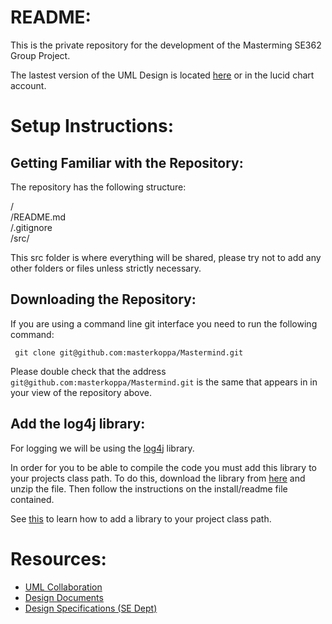 README:
=======
This is the private repository for the development of the Masterming 
SE362 Group Project. 

The lastest version of the UML Design is located [here](http://www.lucidchart.com/publicSegments/view/4f6e3b96-4860-4556-af9e-7c9b0a7c4e63/image.pdf) or in the lucid chart account.

Setup Instructions:
==================

Getting Familiar with the Repository:
------------------------------------

The repository has the following structure:

/             
/README.md    
/.gitignore   
/src/         

This src folder is where everything will be shared, please try not to add any other
folders or files unless strictly necessary. 

Downloading the Repository:
---------------------------

If you are using a command line git interface you need to run the following command:  

     git clone git@github.com:masterkoppa/Mastermind.git

Please double check that the address `git@github.com:masterkoppa/Mastermind.git` is the 
same that appears in in your view of the repository above.



Add the log4j library:
----------------------

For logging we will be using the [log4j](http://logging.apache.org/log4j/1.2/) library.

In order for you to be able to compile the code you must add this library to 
your projects class path. To do this, download the library from [here](http://logging.apache.org/log4j/1.2/download.html)
and unzip the file. Then follow the instructions on the install/readme file contained.

See [this](http://wiki.eclipse.org/FAQ_How_do_I_add_an_extra_library_to_my_project%27s_classpath%3F) to learn how to add a library
to your project class path.


Resources:
=========


* [UML Collaboration](https://www.lucidchart.com)
* [Design Documents](https://docs.google.com/)
* [Design Specifications (SE Dept) ](http://www.se.rit.edu/~se362/UnitActivities/Unit2.htm)


